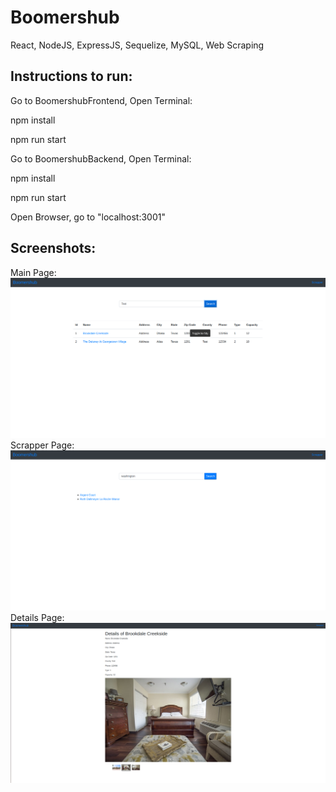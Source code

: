 # Boomershub
React, NodeJS, ExpressJS, Sequelize, MySQL, Web Scraping

## Instructions to run:

Go to BoomershubFrontend, Open Terminal:
<p>npm install</p>
<p>npm run start</p>

Go to BoomershubBackend, Open Terminal:
<p>npm install</p>
<p>npm run start</p>

Open Browser, go to "localhost:3001"


## Screenshots:
Main Page:
<img src="Screenshots/Screenshot_2020-01-25 21-04-49.png"/>
Scrapper Page:
<img src="Screenshots/Screenshot_2020-01-25 21-05-23.png"/>
Details Page:
<img src="Screenshots/Screenshot_2020-01-25 21-06-31.png"/>
